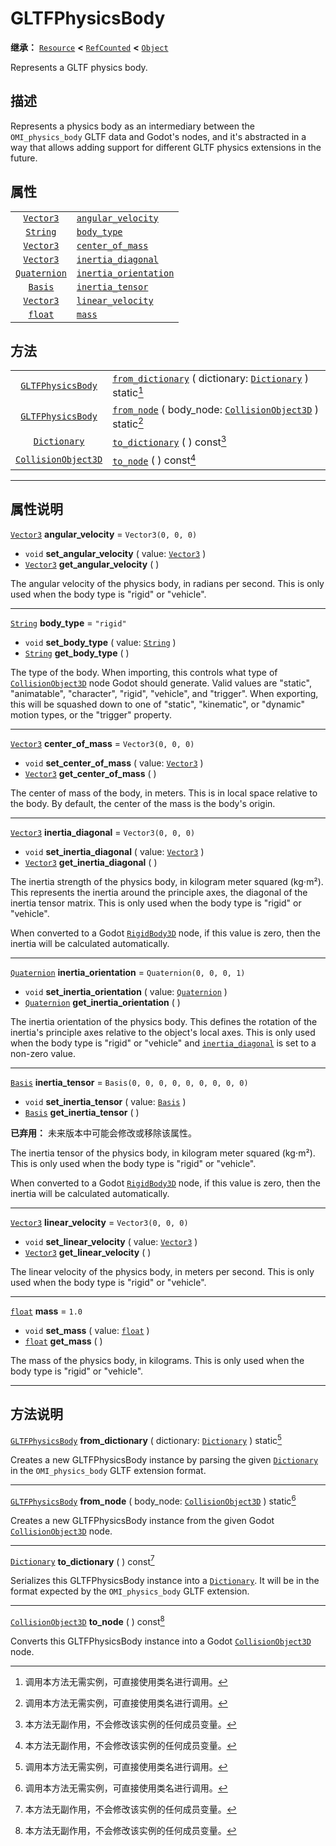 <!-- ⚠ 请勿编辑本文件 ⚠ -->
<!-- 本文档使用脚本从 WeDot 引擎源码仓库生成。 -->
<!-- 生成脚本：https://github.com/WeDot-Engine/WeDot/tree/4.3/doc/tools/make_md.py； -->
<!-- 原文件：https://github.com/WeDot-Engine/WeDot/tree/4.3/modules/gltf/doc_classes/GLTFPhysicsBody.xml。 -->

<div id="_class_gltfphysicsbody"></div>

# GLTFPhysicsBody

**继承：** [`Resource`](class_resource.md) **<** [`RefCounted`](class_refcounted.md) **<** [`Object`](class_object.md)

Represents a GLTF physics body.

## 描述

Represents a physics body as an intermediary between the `OMI_physics_body` GLTF data and Godot's nodes, and it's abstracted in a way that allows adding support for different GLTF physics extensions in the future.

## 属性

|||
|:-:|:--|
| [`Vector3`](class_vector3.md)       | [`angular_velocity`](class_gltfphysicsbody.md#class_gltfphysicsbody_property_angular_velocity)       | ``Vector3(0, 0, 0)``                 |
| [`String`](class_string.md)         | [`body_type`](class_gltfphysicsbody.md#class_gltfphysicsbody_property_body_type)                     | ``"rigid"``                          |
| [`Vector3`](class_vector3.md)       | [`center_of_mass`](class_gltfphysicsbody.md#class_gltfphysicsbody_property_center_of_mass)           | ``Vector3(0, 0, 0)``                 |
| [`Vector3`](class_vector3.md)       | [`inertia_diagonal`](class_gltfphysicsbody.md#class_gltfphysicsbody_property_inertia_diagonal)       | ``Vector3(0, 0, 0)``                 |
| [`Quaternion`](class_quaternion.md) | [`inertia_orientation`](class_gltfphysicsbody.md#class_gltfphysicsbody_property_inertia_orientation) | ``Quaternion(0, 0, 0, 1)``           |
| [`Basis`](class_basis.md)           | [`inertia_tensor`](class_gltfphysicsbody.md#class_gltfphysicsbody_property_inertia_tensor)           | ``Basis(0, 0, 0, 0, 0, 0, 0, 0, 0)`` |
| [`Vector3`](class_vector3.md)       | [`linear_velocity`](class_gltfphysicsbody.md#class_gltfphysicsbody_property_linear_velocity)         | ``Vector3(0, 0, 0)``                 |
| [`float`](class_float.md)           | [`mass`](class_gltfphysicsbody.md#class_gltfphysicsbody_property_mass)                               | ``1.0``                              |

## 方法

|||
|:-:|:--|
| [`GLTFPhysicsBody`](class_gltfphysicsbody.md)     | [`from_dictionary`](class_gltfphysicsbody.md#class_gltfphysicsbody_method_from_dictionary) ( dictionary: [`Dictionary`](class_dictionary.md) ) static[^static]  |
| [`GLTFPhysicsBody`](class_gltfphysicsbody.md)     | [`from_node`](class_gltfphysicsbody.md#class_gltfphysicsbody_method_from_node) ( body_node: [`CollisionObject3D`](class_collisionobject3d.md) ) static[^static] |
| [`Dictionary`](class_dictionary.md)               | [`to_dictionary`](class_gltfphysicsbody.md#class_gltfphysicsbody_method_to_dictionary) ( ) const[^const]                                                        |
| [`CollisionObject3D`](class_collisionobject3d.md) | [`to_node`](class_gltfphysicsbody.md#class_gltfphysicsbody_method_to_node) ( ) const[^const]                                                                    |

<!-- rst-class:: classref-section-separator -->

---

## 属性说明

<div id="_class_gltfphysicsbody_property_angular_velocity"></div>

[`Vector3`](class_vector3.md) **angular_velocity** = ``Vector3(0, 0, 0)`` <div id="class_gltfphysicsbody_property_angular_velocity"></div>

- `void` **set_angular_velocity** ( value: [`Vector3`](class_vector3.md) )
- [`Vector3`](class_vector3.md) **get_angular_velocity** ( )

The angular velocity of the physics body, in radians per second. This is only used when the body type is "rigid" or "vehicle".

<!-- rst-class:: classref-item-separator -->

---

<div id="_class_gltfphysicsbody_property_body_type"></div>

[`String`](class_string.md) **body_type** = ``"rigid"`` <div id="class_gltfphysicsbody_property_body_type"></div>

- `void` **set_body_type** ( value: [`String`](class_string.md) )
- [`String`](class_string.md) **get_body_type** ( )

The type of the body. When importing, this controls what type of [`CollisionObject3D`](class_collisionobject3d.md) node Godot should generate. Valid values are "static", "animatable", "character", "rigid", "vehicle", and "trigger". When exporting, this will be squashed down to one of "static", "kinematic", or "dynamic" motion types, or the "trigger" property.

<!-- rst-class:: classref-item-separator -->

---

<div id="_class_gltfphysicsbody_property_center_of_mass"></div>

[`Vector3`](class_vector3.md) **center_of_mass** = ``Vector3(0, 0, 0)`` <div id="class_gltfphysicsbody_property_center_of_mass"></div>

- `void` **set_center_of_mass** ( value: [`Vector3`](class_vector3.md) )
- [`Vector3`](class_vector3.md) **get_center_of_mass** ( )

The center of mass of the body, in meters. This is in local space relative to the body. By default, the center of the mass is the body's origin.

<!-- rst-class:: classref-item-separator -->

---

<div id="_class_gltfphysicsbody_property_inertia_diagonal"></div>

[`Vector3`](class_vector3.md) **inertia_diagonal** = ``Vector3(0, 0, 0)`` <div id="class_gltfphysicsbody_property_inertia_diagonal"></div>

- `void` **set_inertia_diagonal** ( value: [`Vector3`](class_vector3.md) )
- [`Vector3`](class_vector3.md) **get_inertia_diagonal** ( )

The inertia strength of the physics body, in kilogram meter squared (kg⋅m²). This represents the inertia around the principle axes, the diagonal of the inertia tensor matrix. This is only used when the body type is "rigid" or "vehicle".

When converted to a Godot [`RigidBody3D`](class_rigidbody3d.md) node, if this value is zero, then the inertia will be calculated automatically.

<!-- rst-class:: classref-item-separator -->

---

<div id="_class_gltfphysicsbody_property_inertia_orientation"></div>

[`Quaternion`](class_quaternion.md) **inertia_orientation** = ``Quaternion(0, 0, 0, 1)`` <div id="class_gltfphysicsbody_property_inertia_orientation"></div>

- `void` **set_inertia_orientation** ( value: [`Quaternion`](class_quaternion.md) )
- [`Quaternion`](class_quaternion.md) **get_inertia_orientation** ( )

The inertia orientation of the physics body. This defines the rotation of the inertia's principle axes relative to the object's local axes. This is only used when the body type is "rigid" or "vehicle" and [`inertia_diagonal`](class_gltfphysicsbody.md#class_gltfphysicsbody_property_inertia_diagonal) is set to a non-zero value.

<!-- rst-class:: classref-item-separator -->

---

<div id="_class_gltfphysicsbody_property_inertia_tensor"></div>

[`Basis`](class_basis.md) **inertia_tensor** = ``Basis(0, 0, 0, 0, 0, 0, 0, 0, 0)`` <div id="class_gltfphysicsbody_property_inertia_tensor"></div>

- `void` **set_inertia_tensor** ( value: [`Basis`](class_basis.md) )
- [`Basis`](class_basis.md) **get_inertia_tensor** ( )

**已弃用：** 未来版本中可能会修改或移除该属性。

The inertia tensor of the physics body, in kilogram meter squared (kg⋅m²). This is only used when the body type is "rigid" or "vehicle".

When converted to a Godot [`RigidBody3D`](class_rigidbody3d.md) node, if this value is zero, then the inertia will be calculated automatically.

<!-- rst-class:: classref-item-separator -->

---

<div id="_class_gltfphysicsbody_property_linear_velocity"></div>

[`Vector3`](class_vector3.md) **linear_velocity** = ``Vector3(0, 0, 0)`` <div id="class_gltfphysicsbody_property_linear_velocity"></div>

- `void` **set_linear_velocity** ( value: [`Vector3`](class_vector3.md) )
- [`Vector3`](class_vector3.md) **get_linear_velocity** ( )

The linear velocity of the physics body, in meters per second. This is only used when the body type is "rigid" or "vehicle".

<!-- rst-class:: classref-item-separator -->

---

<div id="_class_gltfphysicsbody_property_mass"></div>

[`float`](class_float.md) **mass** = ``1.0`` <div id="class_gltfphysicsbody_property_mass"></div>

- `void` **set_mass** ( value: [`float`](class_float.md) )
- [`float`](class_float.md) **get_mass** ( )

The mass of the physics body, in kilograms. This is only used when the body type is "rigid" or "vehicle".

<!-- rst-class:: classref-section-separator -->

---

## 方法说明

<div id="_class_gltfphysicsbody_method_from_dictionary"></div>

[`GLTFPhysicsBody`](class_gltfphysicsbody.md) **from_dictionary** ( dictionary: [`Dictionary`](class_dictionary.md) ) static[^static]<div id="class_gltfphysicsbody_method_from_dictionary"></div>

Creates a new GLTFPhysicsBody instance by parsing the given [`Dictionary`](class_dictionary.md) in the `OMI_physics_body` GLTF extension format.

<!-- rst-class:: classref-item-separator -->

---

<div id="_class_gltfphysicsbody_method_from_node"></div>

[`GLTFPhysicsBody`](class_gltfphysicsbody.md) **from_node** ( body_node: [`CollisionObject3D`](class_collisionobject3d.md) ) static[^static]<div id="class_gltfphysicsbody_method_from_node"></div>

Creates a new GLTFPhysicsBody instance from the given Godot [`CollisionObject3D`](class_collisionobject3d.md) node.

<!-- rst-class:: classref-item-separator -->

---

<div id="_class_gltfphysicsbody_method_to_dictionary"></div>

[`Dictionary`](class_dictionary.md) **to_dictionary** ( ) const[^const]<div id="class_gltfphysicsbody_method_to_dictionary"></div>

Serializes this GLTFPhysicsBody instance into a [`Dictionary`](class_dictionary.md). It will be in the format expected by the `OMI_physics_body` GLTF extension.

<!-- rst-class:: classref-item-separator -->

---

<div id="_class_gltfphysicsbody_method_to_node"></div>

[`CollisionObject3D`](class_collisionobject3d.md) **to_node** ( ) const[^const]<div id="class_gltfphysicsbody_method_to_node"></div>

Converts this GLTFPhysicsBody instance into a Godot [`CollisionObject3D`](class_collisionobject3d.md) node.

[^virtual]: 本方法通常需要用户覆盖才能生效。
[^const]: 本方法无副作用，不会修改该实例的任何成员变量。
[^vararg]: 本方法除了能接受在此处描述的参数外，还能够继续接受任意数量的参数。
[^constructor]: 本方法用于构造某个类型。
[^static]: 调用本方法无需实例，可直接使用类名进行调用。
[^operator]: 本方法描述的是使用本类型作为左操作数的有效运算符。
[^bitfield]: 这个值是由下列位标志构成位掩码的整数。
[^void]: 无返回值。
